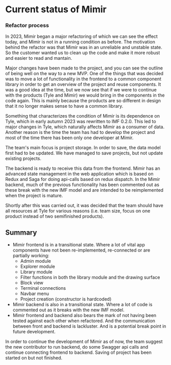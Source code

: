 # Current status of Mimir

### Refactor process

In 2023, Mimir began a major refactoring of which we can see the effect today, and Mimir is not in a running condition
as before. The motivation behind the refactor was that Mimir was in an unreliable and unstable state. So the customer
wanted us to clean up the code and make it more robust and easier to read and mantain.

Major changes have been made to the project, and you can see the outline of being well on the way to a new
MVP. One of the things that was decided was to move a lot of functionality in the frontend to a common component
library in order to get an overview of the project and reuse components. It was a good idea at the time, but we now see
that if we were to continue with the products (Tyle and Mimir) we would bring in the components in the code again. This
is mainly because the products are so different in design that it no longer makes sense to have a common library.

Something that characterizes the condition of Mimir is its dependence on Tyle, which in early autumn 2023 was rewritten
to IMF 0.2.0. This led to major changes in Tyle, which naturally affects Mimir as a consumer of data. Another reason is
the time the team has had to develop the project and most of the time there has been only one developer at Mimir.

The team's main focus is project storage. In order to save, the data model first had to be updated. We have managed to
save projects, but not update existing projects.

The backend is ready to receive this data from the frontend. Mimir has an advanced state management in the web
application which is based on Redux and Saga for doing api-calls based on redux dispatch. In the Mimir backend, much of
the previous functionality has been commented
out as these break with the new IMF model and are intended to be reimplemented when the project is mature.

Shortly after this was carried out, it was decided that the team should have all resources at Tyle for various reasons (i.e. 
team size, focus on one product instead of two semifinished products).

## Summary

- Mimir frontend is in a transitional state. Where a lot of vital app components have not been re-implemented,
  re-connected or
  are partially working:
    - Admin module
    - Explorer module
    - Library module
    - Filter functions in both the library module and the drawing surface
    - Block view
    - Terminal connections
    - Navbar menu
    - Project creation (constructor is hardcoded)
- Mimir backend is also in a transitional state. Where a lot of code is commented out as it breaks with the new IMF
  model.
- Mimir frontend and backend also bears the mark of not having been tested against each other when refactored. And the
  communication between front and backend is lackluster. And is a potential break point in future development.

In order to continue the development of Mimir as of now, the team suggest the new contributor to run backend, do some Swagger api calls
and continue connecting frontend to backend. Saving of project has been started on but not finished.